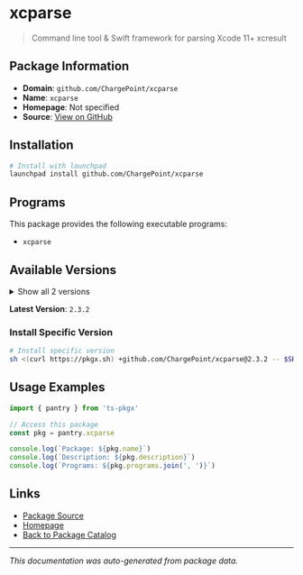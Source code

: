 # xcparse

> Command line tool & Swift framework for parsing Xcode 11+ xcresult

## Package Information

- **Domain**: `github.com/ChargePoint/xcparse`
- **Name**: `xcparse`
- **Homepage**: Not specified
- **Source**: [View on GitHub](https://github.com/pkgxdev/pantry/tree/main/projects/github.com/ChargePoint/xcparse/package.yml)

## Installation

```bash
# Install with launchpad
launchpad install github.com/ChargePoint/xcparse
```

## Programs

This package provides the following executable programs:

- `xcparse`

## Available Versions

<details>
<summary>Show all 2 versions</summary>

- `2.3.2`, `2.3.1`

</details>

**Latest Version**: `2.3.2`

### Install Specific Version

```bash
# Install specific version
sh <(curl https://pkgx.sh) +github.com/ChargePoint/xcparse@2.3.2 -- $SHELL -i
```

## Usage Examples

```typescript
import { pantry } from 'ts-pkgx'

// Access this package
const pkg = pantry.xcparse

console.log(`Package: ${pkg.name}`)
console.log(`Description: ${pkg.description}`)
console.log(`Programs: ${pkg.programs.join(', ')}`)
```

## Links

- [Package Source](https://github.com/pkgxdev/pantry/tree/main/projects/github.com/ChargePoint/xcparse/package.yml)
- [Homepage](#)
- [Back to Package Catalog](../../../package-catalog.md)

---

*This documentation was auto-generated from package data.*
